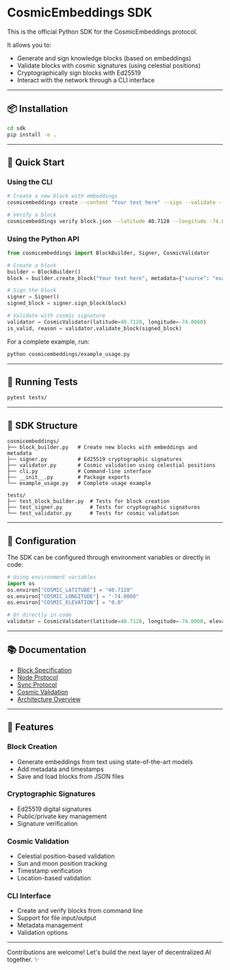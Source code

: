 # CosmicEmbeddings SDK

This is the official Python SDK for the CosmicEmbeddings protocol.

It allows you to:
- Generate and sign knowledge blocks (based on embeddings)
- Validate blocks with cosmic signatures (using celestial positions)
- Cryptographically sign blocks with Ed25519
- Interact with the network through a CLI interface

---

## 📦 Installation

```bash
cd sdk
pip install -e .
```

---

## 🚀 Quick Start

### Using the CLI

```bash
# Create a new block with embeddings
cosmicembeddings create --content "Your text here" --sign --validate --latitude 40.7128 --longitude -74.0060

# Verify a block
cosmicembeddings verify block.json --latitude 40.7128 --longitude -74.0060
```

### Using the Python API

```python
from cosmicembeddings import BlockBuilder, Signer, CosmicValidator

# Create a block
builder = BlockBuilder()
block = builder.create_block("Your text here", metadata={"source": "example"})

# Sign the block
signer = Signer()
signed_block = signer.sign_block(block)

# Validate with cosmic signature
validator = CosmicValidator(latitude=40.7128, longitude=-74.0060)
is_valid, reason = validator.validate_block(signed_block)
```

For a complete example, run:
```bash
python cosmicembeddings/example_usage.py
```

---

## 🧪 Running Tests

```bash
pytest tests/
```

---

## 📁 SDK Structure

```
cosmicembeddings/
├── block_builder.py   # Create new blocks with embeddings and metadata
├── signer.py          # Ed25519 cryptographic signatures
├── validator.py       # Cosmic validation using celestial positions
├── cli.py             # Command-line interface
├── __init__.py        # Package exports
└── example_usage.py   # Complete usage example

tests/
├── test_block_builder.py  # Tests for block creation
├── test_signer.py         # Tests for cryptographic signatures
└── test_validator.py      # Tests for cosmic validation
```

---

## 🔧 Configuration

The SDK can be configured through environment variables or directly in code:

```python
# Using environment variables
import os
os.environ["COSMIC_LATITUDE"] = "40.7128"
os.environ["COSMIC_LONGITUDE"] = "-74.0060"
os.environ["COSMIC_ELEVATION"] = "0.0"

# Or directly in code
validator = CosmicValidator(latitude=40.7128, longitude=-74.0060, elevation=0.0)
```

---

## 📚 Documentation

- [Block Specification](../docs/block_spec.md)
- [Node Protocol](../docs/node_protocol.md)
- [Sync Protocol](../docs/sync_protocol.md)
- [Cosmic Validation](../docs/cosmic_validation.md)
- [Architecture Overview](../docs/architecture.md)

---

## 🌟 Features

### Block Creation
- Generate embeddings from text using state-of-the-art models
- Add metadata and timestamps
- Save and load blocks from JSON files

### Cryptographic Signatures
- Ed25519 digital signatures
- Public/private key management
- Signature verification

### Cosmic Validation
- Celestial position-based validation
- Sun and moon position tracking
- Timestamp verification
- Location-based validation

### CLI Interface
- Create and verify blocks from command line
- Support for file input/output
- Metadata management
- Validation options

---

Contributions are welcome! Let's build the next layer of decentralized AI together. ✨
